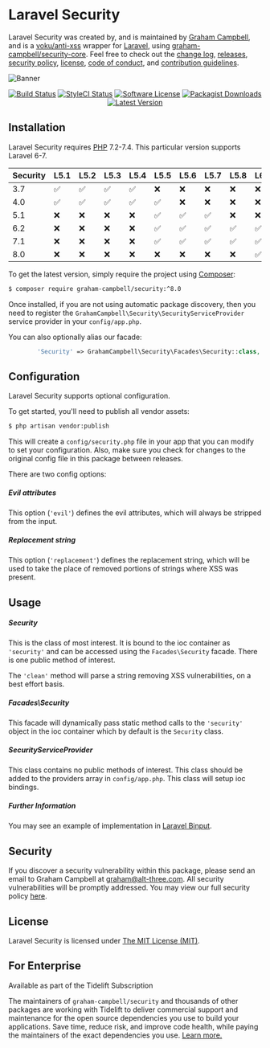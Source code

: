 Laravel Security
================

Laravel Security was created by, and is maintained by [Graham Campbell](https://github.com/GrahamCampbell), and is a [voku/anti-xss](https://github.com/voku/anti-xss) wrapper for [Laravel](http://laravel.com), using [graham-campbell/security-core](https://github.com/GrahamCampbell/Security-Core). Feel free to check out the [change log](CHANGELOG.md), [releases](https://github.com/GrahamCampbell/Laravel-Security/releases), [security policy](https://github.com/GrahamCampbell/Laravel-Security/security/policy), [license](LICENSE), [code of conduct](.github/CODE_OF_CONDUCT.md), and [contribution guidelines](.github/CONTRIBUTING.md).

![Banner](https://user-images.githubusercontent.com/2829600/71477506-68a5a600-27e2-11ea-8c23-84dc5b8e3915.png)

<p align="center">
<a href="https://github.com/GrahamCampbell/Laravel-Security/actions?query=workflow%3ATests"><img src="https://img.shields.io/github/workflow/status/GrahamCampbell/Laravel-Security/Tests?label=Tests&style=flat-square" alt="Build Status"></img></a>
<a href="https://github.styleci.io/repos/12090755"><img src="https://github.styleci.io/repos/12090755/shield" alt="StyleCI Status"></img></a>
<a href="LICENSE"><img src="https://img.shields.io/badge/license-MIT-brightgreen?style=flat-square" alt="Software License"></img></a>
<a href="https://packagist.org/packages/graham-campbell/security"><img src="https://img.shields.io/packagist/dt/graham-campbell/security?style=flat-square" alt="Packagist Downloads"></img></a>
<a href="https://github.com/GrahamCampbell/Laravel-Security/releases"><img src="https://img.shields.io/github/release/GrahamCampbell/Laravel-Security?style=flat-square" alt="Latest Version"></img></a>
</p>


## Installation

Laravel Security requires [PHP](https://php.net) 7.2-7.4. This particular version supports Laravel 6-7.

| Security | L5.1               | L5.2               | L5.3               | L5.4               | L5.5               | L5.6               | L5.7               | L5.8               | L6                 | L7                 |
|----------|--------------------|--------------------|--------------------|--------------------|--------------------|--------------------|--------------------|--------------------|--------------------|--------------------|
| 3.7      | :white_check_mark: | :white_check_mark: | :white_check_mark: | :white_check_mark: | :x:                | :x:                | :x:                | :x:                | :x:                | :x:                |
| 4.0      | :white_check_mark: | :white_check_mark: | :white_check_mark: | :white_check_mark: | :white_check_mark: | :x:                | :x:                | :x:                | :x:                | :x:                |
| 5.1      | :x:                | :x:                | :x:                | :x:                | :white_check_mark: | :white_check_mark: | :white_check_mark: | :x:                | :x:                | :x:                |
| 6.2      | :x:                | :x:                | :x:                | :x:                | :white_check_mark: | :white_check_mark: | :white_check_mark: | :white_check_mark: | :white_check_mark: | :x:                |
| 7.1      | :x:                | :x:                | :x:                | :x:                | :white_check_mark: | :white_check_mark: | :white_check_mark: | :white_check_mark: | :white_check_mark: | :white_check_mark: |
| 8.0      | :x:                | :x:                | :x:                | :x:                | :x:                | :x:                | :x:                | :x:                | :white_check_mark: | :white_check_mark: |

To get the latest version, simply require the project using [Composer](https://getcomposer.org):

```bash
$ composer require graham-campbell/security:^8.0
```

Once installed, if you are not using automatic package discovery, then you need to register the `GrahamCampbell\Security\SecurityServiceProvider` service provider in your `config/app.php`.

You can also optionally alias our facade:

```php
        'Security' => GrahamCampbell\Security\Facades\Security::class,
```


## Configuration

Laravel Security supports optional configuration.

To get started, you'll need to publish all vendor assets:

```bash
$ php artisan vendor:publish
```

This will create a `config/security.php` file in your app that you can modify to set your configuration. Also, make sure you check for changes to the original config file in this package between releases.

There are two config options:

##### Evil attributes

This option (`'evil'`) defines the evil attributes, which will always be stripped from the input.

##### Replacement string

This option (`'replacement'`) defines the replacement string, which will be used to take the place of removed portions of strings where XSS was present.


## Usage

##### Security

This is the class of most interest. It is bound to the ioc container as `'security'` and can be accessed using the `Facades\Security` facade. There is one public method of interest.

The `'clean'` method will parse a string removing XSS vulnerabilities, on a best effort basis.

##### Facades\Security

This facade will dynamically pass static method calls to the `'security'` object in the ioc container which by default is the `Security` class.

##### SecurityServiceProvider

This class contains no public methods of interest. This class should be added to the providers array in `config/app.php`. This class will setup ioc bindings.

##### Further Information

You may see an example of implementation in [Laravel Binput](https://github.com/GrahamCampbell/Laravel-Binput).


## Security

If you discover a security vulnerability within this package, please send an email to Graham Campbell at graham@alt-three.com. All security vulnerabilities will be promptly addressed. You may view our full security policy [here](https://github.com/GrahamCampbell/Laravel-Security/security/policy).


## License

Laravel Security is licensed under [The MIT License (MIT)](LICENSE).


## For Enterprise

Available as part of the Tidelift Subscription

The maintainers of `graham-campbell/security` and thousands of other packages are working with Tidelift to deliver commercial support and maintenance for the open source dependencies you use to build your applications. Save time, reduce risk, and improve code health, while paying the maintainers of the exact dependencies you use. [Learn more.](https://tidelift.com/subscription/pkg/packagist-graham-campbell-security?utm_source=packagist-graham-campbell-security&utm_medium=referral&utm_campaign=enterprise&utm_term=repo)
